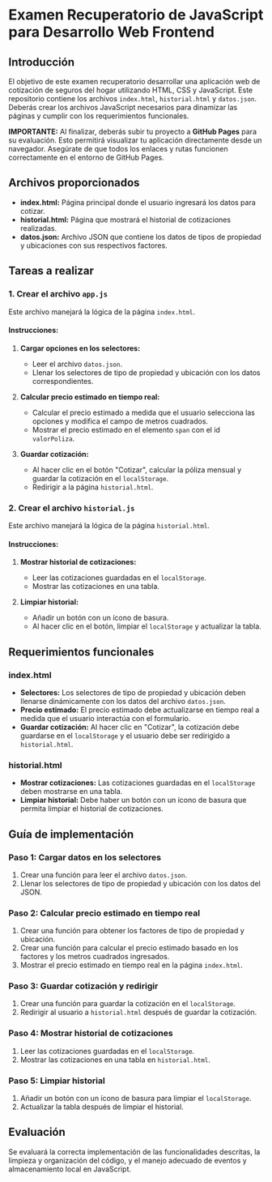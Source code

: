 # Examen Recuperatorio de JavaScript para Desarrollo Web Frontend

## Introducción

El objetivo de este examen recuperatorio desarrollar una aplicación web de cotización de seguros del hogar utilizando HTML, CSS y JavaScript. Este repositorio contiene los archivos `index.html`, `historial.html` y `datos.json`. Deberás crear los archivos JavaScript necesarios para dinamizar las páginas y cumplir con los requerimientos funcionales.

**IMPORTANTE:** Al finalizar, deberás subir tu proyecto a **GitHub Pages** para su evaluación. Esto permitirá visualizar tu aplicación directamente desde un navegador. Asegúrate de que todos los enlaces y rutas funcionen correctamente en el entorno de GitHub Pages.

## Archivos proporcionados

- **index.html:** Página principal donde el usuario ingresará los datos para cotizar.
- **historial.html:** Página que mostrará el historial de cotizaciones realizadas.
- **datos.json:** Archivo JSON que contiene los datos de tipos de propiedad y ubicaciones con sus respectivos factores.

## Tareas a realizar

### 1. Crear el archivo `app.js`

Este archivo manejará la lógica de la página `index.html`.

#### Instrucciones:

1. **Cargar opciones en los selectores:**
    - Leer el archivo `datos.json`.
    - Llenar los selectores de tipo de propiedad y ubicación con los datos correspondientes.

2. **Calcular precio estimado en tiempo real:**
    - Calcular el precio estimado a medida que el usuario selecciona las opciones y modifica el campo de metros cuadrados.
    - Mostrar el precio estimado en el elemento `span` con el id `valorPoliza`.

3. **Guardar cotización:**
    - Al hacer clic en el botón "Cotizar", calcular la póliza mensual y guardar la cotización en el `localStorage`.
    - Redirigir a la página `historial.html`.

### 2. Crear el archivo `historial.js`

Este archivo manejará la lógica de la página `historial.html`.

#### Instrucciones:

1. **Mostrar historial de cotizaciones:**
    - Leer las cotizaciones guardadas en el `localStorage`.
    - Mostrar las cotizaciones en una tabla.

2. **Limpiar historial:**
    - Añadir un botón con un ícono de basura.
    - Al hacer clic en el botón, limpiar el `localStorage` y actualizar la tabla.

## Requerimientos funcionales

### index.html
- **Selectores:** Los selectores de tipo de propiedad y ubicación deben llenarse dinámicamente con los datos del archivo `datos.json`.
- **Precio estimado:** El precio estimado debe actualizarse en tiempo real a medida que el usuario interactúa con el formulario.
- **Guardar cotización:** Al hacer clic en "Cotizar", la cotización debe guardarse en el `localStorage` y el usuario debe ser redirigido a `historial.html`.

### historial.html
- **Mostrar cotizaciones:** Las cotizaciones guardadas en el `localStorage` deben mostrarse en una tabla.
- **Limpiar historial:** Debe haber un botón con un ícono de basura que permita limpiar el historial de cotizaciones.

## Guía de implementación

### Paso 1: Cargar datos en los selectores

1. Crear una función para leer el archivo `datos.json`.
2. Llenar los selectores de tipo de propiedad y ubicación con los datos del JSON.

### Paso 2: Calcular precio estimado en tiempo real

1. Crear una función para obtener los factores de tipo de propiedad y ubicación.
2. Crear una función para calcular el precio estimado basado en los factores y los metros cuadrados ingresados.
3. Mostrar el precio estimado en tiempo real en la página `index.html`.

### Paso 3: Guardar cotización y redirigir

1. Crear una función para guardar la cotización en el `localStorage`.
2. Redirigir al usuario a `historial.html` después de guardar la cotización.

### Paso 4: Mostrar historial de cotizaciones

1. Leer las cotizaciones guardadas en el `localStorage`.
2. Mostrar las cotizaciones en una tabla en `historial.html`.

### Paso 5: Limpiar historial

1. Añadir un botón con un ícono de basura para limpiar el `localStorage`.
2. Actualizar la tabla después de limpiar el historial.

## Evaluación

Se evaluará la correcta implementación de las funcionalidades descritas, la limpieza y organización del código, y el manejo adecuado de eventos y almacenamiento local en JavaScript.
